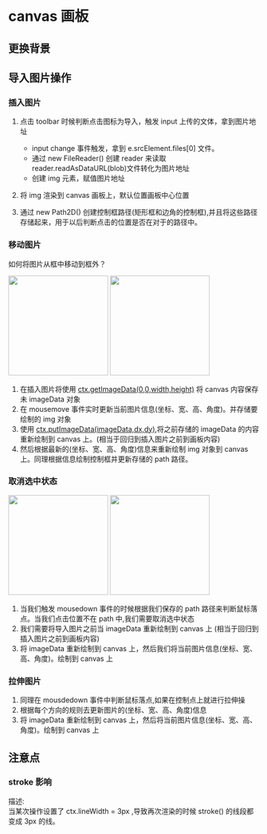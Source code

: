 # canvas 画板

## 更换背景

## 导入图片操作

### 插入图片

1. 点击 toolbar 时候判断点击图标为导入，触发 input 上传的文体，拿到图片地址

    - input change 事件触发，拿到 e.srcElement.files[0] 文件。
    - 通过 new FileReader() 创建 reader 来读取 reader.readAsDataURL(blob)文件转化为图片地址
    - 创建 img 元素，赋值图片地址

2. 将 img 渲染到 canvas 画板上，默认位置画板中心位置
3. 通过 new Path2D() 创建控制框路径(矩形框和边角的控制框),并且将这些路径存储起来，用于以后判断点击的位置是否在对于的路径中。

### 移动图片

如何将图片从框中移动到框外？

<img width="200" src="https://p9-juejin.byteimg.com/tos-cn-i-k3u1fbpfcp/490a74a82c8a424394fa309a81288b03~tplv-k3u1fbpfcp-watermark.image" />

<img width="200" src="https://p6-juejin.byteimg.com/tos-cn-i-k3u1fbpfcp/a26f1d6732a44b1799fdb4cb10e99f24~tplv-k3u1fbpfcp-watermark.image">

1. 在插入图片将使用 [ctx.getImageData(0,0,width,height)](https://developer.mozilla.org/zh-CN/docs/Web/API/CanvasRenderingContext2D/getImageData) 将 canvas 内容保存未 imageData 对象
2. 在 mousemove 事件实时更新当前图片信息(坐标、宽、高、角度)。并存储要绘制的 img 对象
3. 使用 [ctx.putImageData(imageData,dx,dy)](https://developer.mozilla.org/en-US/docs/Web/API/CanvasRenderingContext2D/putImageData),将之前存储的 imageData 的内容重新绘制到 canvas 上。(相当于回归到插入图片之前到画板内容)
4. 然后根据最新的(坐标、宽、高、角度)信息来重新绘制 img 对象到 canvas 上。同理根据信息绘制控制框并更新存储的 path 路径。

### 取消选中状态

<img width="200" src="https://p6-juejin.byteimg.com/tos-cn-i-k3u1fbpfcp/a26f1d6732a44b1799fdb4cb10e99f24~tplv-k3u1fbpfcp-watermark.image">
<img width="200" src="https://p3-juejin.byteimg.com/tos-cn-i-k3u1fbpfcp/ee4f68b7a0e0442496f33cd65b45735a~tplv-k3u1fbpfcp-watermark.image">

1. 当我们触发 mousedown 事件的时候根据我们保存的 path 路径来判断鼠标落点。当我们点击位置不在 path 中,我们需要取消选中状态
2. 我们需要将导入图片之前当 imageData 重新绘制到 canvas 上 (相当于回归到插入图片之前到画板内容)
3. 将 imageData 重新绘制到 canvas 上，然后我们将当前图片信息(坐标、宽、高、角度)。绘制到 canvas 上

### 拉伸图片

1. 同理在 mousdedown 事件中判断鼠标落点,如果在控制点上就进行拉伸操
2. 根据每个方向的规则去更新图片的(坐标、宽、高、角度)信息
3. 将 imageData 重新绘制到 canvas 上，然后将当前图片信息(坐标、宽、高、角度)。绘制到 canvas 上

## 注意点

### stroke 影响

描述:  
当某次操作设置了 ctx.lineWidth = 3px ,导致再次渲染的时候 stroke() 的线段都变成 3px 的线。
